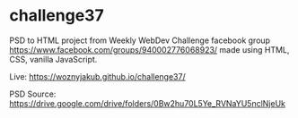 # challenge37

PSD to HTML project from Weekly WebDev Challenge facebook group https://www.facebook.com/groups/940002776068923/
made using HTML, CSS, vanilla JavaScript.

Live: https://woznyjakub.github.io/challenge37/

PSD Source: https://drive.google.com/drive/folders/0Bw2hu70L5Ye_RVNaYU5nclNjeUk
